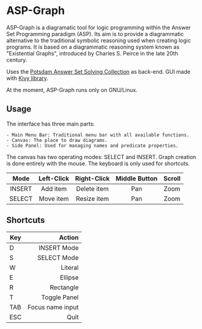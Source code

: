 # ASP-Graph

ASP-Graph is a diagramatic tool for logic programming within the Answer Set Programming paradigm (ASP). Its aim is to provide a diagrammatic alternative to the traditional symbolic reasoning used when creating logic programs. It is based on a diagrammatic reasoning system known as "Existential Graphs", introduced by Charles S. Peirce in the late 20th century.

Uses the [Potsdam Answer Set Solving Collection](https://potassco.org/) as back-end. GUI made with [Kivy library](https://kivy.org).

At the moment, ASP-Graph runs only on GNU/Linux.

## Usage

The interface has three main parts:

	- Main Menu Bar: Traditional menu bar with all available functions.
	- Canvas: The place to draw diagrams.
	- Side Panel: Used for managing names and predicate properties.

The canvas has two operating modes: SELECT and INSERT. Graph creation is done entirely with the mouse. The keyboard is only used for shortcuts.

| Mode    | Left-Click | Right-Click | Middle Button | Scroll |
|:-------:|:----------:|:-----------:|:-------------:|:------:|
| INSERT  | Add item   | Delete item | Pan           | Zoom   |
| SELECT  | Move item  | Resize item | Pan           | Zoom   |

## Shortcuts

| Key     | Action           |
|---------|-----------------:|
| D       | INSERT Mode      |
| S       | SELECT Mode      |
| W       | Literal          |
| E       | Ellipse          |
| R       | Rectangle        |
| T       | Toggle Panel     |
| TAB     | Focus name input |
| ESC     | Quit             |
